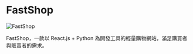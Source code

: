 # FastShop

![FastShop](https://user-images.githubusercontent.com/69747731/189900653-63525935-2691-487d-9709-1a030ff7c470.png)

FastShop，一款以 React.js + Python 為開發工具的輕量購物網站，滿足購買者與販賣者的需求。
